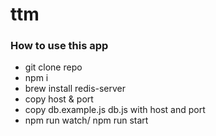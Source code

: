 # ttm

### How to use this app

* git clone repo 
* npm i
* brew install redis-server
* copy host & port
* copy db.example.js db.js with host and port
* npm run watch/ npm run start


